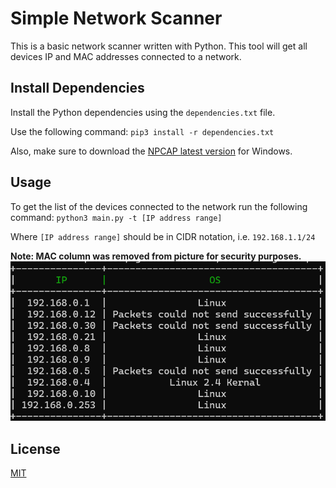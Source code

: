 # Simple Network Scanner
This is a basic network scanner written with Python. This tool will get all devices IP and MAC addresses connected to a network. 

## Install Dependencies
Install the Python dependencies using the `dependencies.txt` file. 

Use the following command: `pip3 install -r dependencies.txt`

Also, make sure to download the [NPCAP latest version](https://npcap.com/#download) for Windows.

## Usage
To get the list of the devices connected to the network run the following command:
`python3 main.py -t [IP address range]`

Where `[IP address range]` should be in CIDR notation, i.e. `192.168.1.1/24`

**Note: MAC column was removed from picture for security purposes.**
![Alt text](github/image.png)

## License

[MIT](https://choosealicense.com/licenses/mit/)